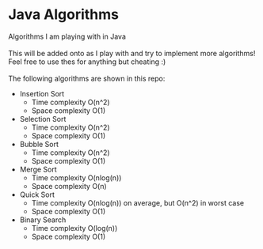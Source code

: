 # Java Algorithms
Algorithms I am playing with in Java<br/><br/>
This will be added onto as I play with and try to implement more algorithms!<br/>
Feel free to use thes for anything but cheating :)<br/><br/>
The following algorithms are shown in this repo:<br/>
- Insertion Sort<br/>
  - Time complexity O(n^2)<br/>
  - Space complexity O(1)<br/>
- Selection Sort<br/>
  - Time complexity O(n^2)<br/>
  - Space complexity O(1)<br/>
- Bubble Sort<br/>
  - Time complexity O(n^2)<br/>
  - Space complexity O(1)<br/>
- Merge Sort<br/>
  - Time complexity O(nlog(n))<br/>
  - Space complexity O(n)<br/>
- Quick Sort<br/>
  - Time complexity O(nlog(n)) on average, but O(n^2) in worst case<br/>
  - Space complexity O(1)<br/>
- Binary Search<br/>
  - Time complexity O(log(n))<br/>
  - Space complexity O(1)<br/>
